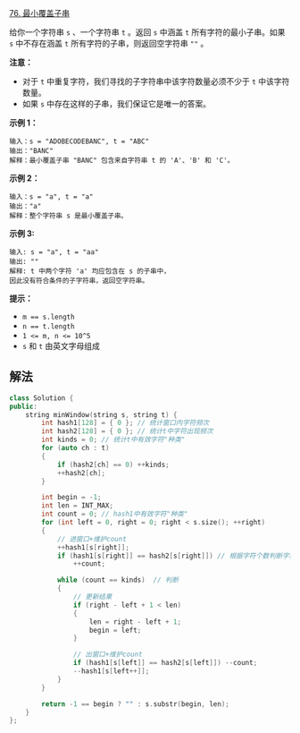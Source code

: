 [76. 最小覆盖子串](https://leetcode.cn/problems/minimum-window-substring/)

给你一个字符串 `s` 、一个字符串 `t` 。返回 `s` 中涵盖 `t` 所有字符的最小子串。如果 `s` 中不存在涵盖 `t` 所有字符的子串，则返回空字符串 `""` 。

 

**注意：**

- 对于 `t` 中重复字符，我们寻找的子字符串中该字符数量必须不少于 `t` 中该字符数量。
- 如果 `s` 中存在这样的子串，我们保证它是唯一的答案。

 

**示例 1：**

```
输入：s = "ADOBECODEBANC", t = "ABC"
输出："BANC"
解释：最小覆盖子串 "BANC" 包含来自字符串 t 的 'A'、'B' 和 'C'。
```

**示例 2：**

```
输入：s = "a", t = "a"
输出："a"
解释：整个字符串 s 是最小覆盖子串。
```

**示例 3:**

```
输入: s = "a", t = "aa"
输出: ""
解释: t 中两个字符 'a' 均应包含在 s 的子串中，
因此没有符合条件的子字符串，返回空字符串。
```

 

**提示：**

- `m == s.length`
- `n == t.length`
- `1 <= m, n <= 10^5`
- `s` 和 `t` 由英文字母组成



## 解法

```cc
class Solution {
public:
    string minWindow(string s, string t) {
        int hash1[128] = { 0 }; // 统计窗口内字符频次
        int hash2[128] = { 0 }; // 统计t中字符出现频次
        int kinds = 0; // 统计t中有效字符"种类"
        for (auto ch : t)
        {
            if (hash2[ch] == 0) ++kinds;
            ++hash2[ch];
        }

        int begin = -1;
        int len = INT_MAX;
        int count = 0; // hash1中有效字符"种类"
        for (int left = 0, right = 0; right < s.size(); ++right)
        {
            // 进窗口+维护count
            ++hash1[s[right]];
            if (hash1[s[right]] == hash2[s[right]]) // 根据字符个数判断字符种类是否增加
                ++count;

            while (count == kinds)  // 判断
            {
                // 更新结果
                if (right - left + 1 < len)
                {
                    len = right - left + 1;
                    begin = left;
                }

                // 出窗口+维护count
                if (hash1[s[left]] == hash2[s[left]]) --count;
                --hash1[s[left++]];
            }
        }

        return -1 == begin ? "" : s.substr(begin, len);
    }
};
```

